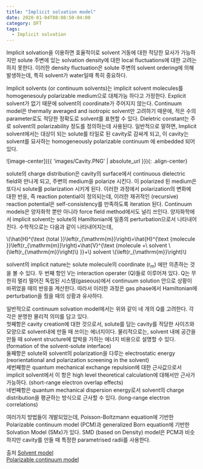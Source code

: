 ```yaml
---
title: "Implicit solvation model"
date: 2020-01-04T08:08:50-04:00
category: DFT
tags:
  - Implicit solvation
---
```


Implicit solvation을 이용하면 효율적이로 solvent 거동에 대한 적당한 묘사가 가능하지만 solute 주변에 있는 solvation density에 대한 local fluctuations에 대한 고려는 하지 못한다. 이러한 density fluctuation은 solute 주변의 solvent ordering에 의해 발생하는데, 특히 solvent가 water일때 특히 중요하다.

Implicit solvents (or continuum solvents)는 implicit solvent molecules를 homogenesouly polarizable medium으로 대체가능 하다고 가정한다. Explicit solvent가 없기 때문에 solvent의 coordinate가 주어지지 않는다.
Continuum model은 thermally averaged and isotropic solvent만 고려하기 때문에, 적은 수의 parameter로도 적당한 정확도로 solvent를 표현할 수 있다.
Dieletric constant는 주로 solvent의 polarizability 정도를 정의하는데 사용된다.
일반적으로 말하면, Implicit solvent에서는 대상이 되는 solute를 타일로 된 cavity로 감싸게 되고, 이 cavity는 solvent를 묘사하는 homogeneously polarizable continuum 에 embedded 되어있다.

![image-center]({{ 'images/Cavity.PNG' | absolute_url }}){: .align-center}

solute의 charge distribution은 cavity의 surface에서 continuous dielectric field와 만나게 되고, 주변의 medium을 polarize 시킨다. 이 polarized 된 medium은 또다시 solute를 polarization 시키게 된다. 이러한 과정에서 polarization의 변화에 대한 반응, 즉 reaction potential이 정의되는데, 이러한 재귀적인 (recursive) reaction potential은 self-consistency를 만족하도록 iteration 된다.
Continuum models은 양자화학 뿐만 아니라 force field method에서도 널리 쓰인다.
양자화학에서 implicit solvent는 solute의 Hamiltonian에 일종의 perturbation으로서 나타내어진다. 수학적으로는 다음과 같이 나타내어지는데,
<p><span class="math inline">\(\hat{H}^{\text {total }}\left(r_{\mathrm{m}}\right)=\hat{H}^{\text {molecule }}\left(r_{\mathrm{m}}\right)+\hat{V}^{\text {molecule +\ solvent <span class="math inline">\(\left(r_{\mathrm{m}}\right)\) }}+\)</span> solvent <span class="math inline">\(\left(r_{\mathrm{m}}\right)\)</span></p>

solvent의 implicit nature는 solute molecule의 coordinate (r<sub>m</sub>) 에만 의존하는 것을 볼 수 있다. 두 번째 항인 V는 interaction operater (Q)들로 이루어져 있다. Q는 무한히 멀리 떨어진 독립된 시스템(gaseous)에서 continuum solution 안으로 상황이 바뀌었을 때의 반응을 계산한다. 따라서 이러한 과정은 gas phase에서 Hamiltonian에 perturbation을 줬을 때의 상황과 유사하다.


일반적으로 continuum solvation model에서는 위와 같이 네 개의 Q를 고려한다. 각각은 분명한 물리적 의미를 담고 있다.  
첫째항은 cavity creation에 대한 것으로서, solute를 담는 cavity를 적당한 사이즈와 모양으로 solvent내에 만들 때 쓰이는 에너지이다. 물리적으로는, solvent 내에 공간을 만들 때 solvent structure에 압박을 가하는 에너지 비용으로 설명할 수 있다. (formation of the solvent-solute interface)   
둘째항은 solute와 solvent의 polarization을 다루는 electrostatic energy (reorientational and polarization screening in the solvent)  
세번째항은 quantum mechanical exchange repulsion에 대한 근사값으로서 implicit solvent에서 이 항은 high level theoretical calculation에 대해서만 근사가 가능하다. (short-range electron overlap effects)  
네번째항은 quantum mechanical dispersion energy로서 solvent의 charge distribution을 평균하는 방식으로 근사할 수 있다. (long-range electron correlations)  


여러가지 방법들이 개발되었는데,
Poisson-Boltzmann equation에 기반한 Polarizable continuum model (PCM)과 generalized Born equation에 기반한 Solvation Model (SMx)가 있다. SMD (based on Density) model은 PCM과 비슷하지만 cavity를 만들 때 특정한 parametrised radii를 사용한다.



출처
[Solvent model](https://en.wikipedia.org/wiki/Solvent_model)  
[Polarizable continuum model](https://en.wikipedia.org/wiki/Polarizable_continuum_model)

